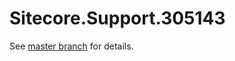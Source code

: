 # Sitecore.Support.305143

See [master branch](https://github.com/sitecoresupport/Sitecore.Support.305143) for details.